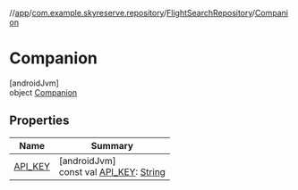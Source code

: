 //[app](../../../../index.md)/[com.example.skyreserve.repository](../../index.md)/[FlightSearchRepository](../index.md)/[Companion](index.md)

# Companion

[androidJvm]\
object [Companion](index.md)

## Properties

| Name | Summary |
|---|---|
| [API_KEY](-a-p-i_-k-e-y.md) | [androidJvm]<br>const val [API_KEY](-a-p-i_-k-e-y.md): [String](https://kotlinlang.org/api/latest/jvm/stdlib/kotlin/-string/index.html) |
